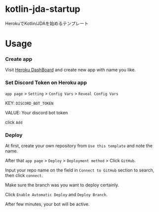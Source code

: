 # kotlin-jda-startup
HerokuでKotlin/JDAを始めるテンプレート

# Usage

### Create app
Visit [Heroku DashBoard](https://dashboard.heroku.com/new-app) and create new app with name you like.

### Set Discord Token on Heroku app
`app page` > `Setting` > `Config Vars` > `Reveal Config Vars`

KEY: `DISCORD_BOT_TOKEN`

VALUE: Your discord bot token

click `Add`

### Deploy

At first, create your own repository from `Use this template` and note the name.

After that `app page` > `Deploy` > `Deployment method` > Click `GitHub`.

Input your repo name on the field in `Connect to GitHub` section to search, then click `connect`.

Make sure the branch was you want to deploy certainly.

Click `Enable Automatic Deploy` and `Deploy Branch`.

After few minutes, your bot will be active.
